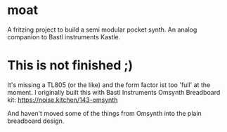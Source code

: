 # moat
A fritzing project to build a semi modular pocket synth. An analog companion to Bastl instruments Kastle. 

# This is not finished ;)

It's missing a TL805 (or the like) and the form factor ist too 'full' at the moment. I originally built this with Bastl Instruments Omsynth Breadboard kit:
https://noise.kitchen/143-omsynth 

And haven't moved some of the things from Omsynth into the plain breadboard design.
